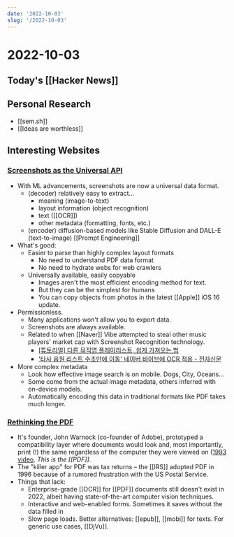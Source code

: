 ```yaml
---
date: '2022-10-03'
slug: '/2022-10-03'
---
```


# 2022-10-03

## Today's [[Hacker News]]

## Personal Research

- [[sem.sh]]
- [[Ideas are worthless]]

## Interesting Websites

### [Screenshots as the Universal API](https://matt-rickard.ghost.io/screenshots-as-the-universal-api/?ref=Matt+Rickard-newsletter)
- With ML advancements, screenshots are now a universal data format.
	- (decoder) relatively easy to extract...
		- meaning (image-to-text)
		- layout information (object recognition)
		- text ([[OCR]])
		- other metadata (formatting, fonts, etc.)
	- (encoder) diffusion-based models like Stable Diffusion and DALL-E (text-to-image) [[Prompt Engineering]]
- What's good:
	- Easier to parse than highly complex layout formats
		- No need to understand PDF data format
		- No need to hydrate webs for web crawlers
	- Universally available, easily copyable 
		- Images aren't the most efficient encoding method for text.
		- But they can be the simplest for humans
		- You can copy objects from photos in the latest [[Apple]] iOS 16 update.
- Permissionless.
	- Many applications won't allow you to export data.
	- Screenshots are always available.
	- Related to when [[Naver]] Vibe attempted to steal other music players' market cap with Screenshot Recognition technology.
		- [[튜토리얼] 다른 뮤직앱 플레이리스트, 쉽게 가져오는 법](https://www.youtube.com/watch?v=lIs51GVQnDw)
		- ['타사 음원 리스트 수초만에 이동' 네이버 바이브에 OCR 적용 - 전자신문](https://www.etnews.com/20190410000104)
- More complex metadata
	- Look how effective image search is on mobile. Dogs, City, Oceans...
	- Some come from the actual image metadata, others inferred with on-device models.
	- Automatically encoding this data in traditional formats like PDF takes much longer.

### [Rethinking the PDF](https://matt-rickard.com/rethinking-the-pdf)
- It's founder, John Warnock (co-founder of Adobe), prototyped a compatibility layer where documents would look and, most importantly, print (!) the same regardless of the computer they were viewed on ([1993 video](https://www.youtube.com/watch?v=qRrpyY8KPWE). *This is the [[PDF]].*
- The "killer app" for PDF was tax returns – the [[IRS]] adopted PDF in 1996 because of a rumored frustration with the US Postal Service.
- Things that lack:
	- Enterprise-grade [[OCR]] for [[PDF]] documents still doesn't exist in 2022, albeit having state-of-the-art computer vision techniques.
	- Interactive and web-enabled forms. Sometimes it saves without the data filled in 
	- Slow page loads. Better alternatives: [[epub]], [[mobi]] for texts. For generic use cases, [[DjVu]].
